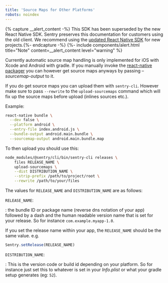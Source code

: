 ```yaml
---
title: 'Source Maps for Other Platforms'
robots: noindex
---
```


{% capture __alert_content -%}
This SDK has been superseded by the new React Native SDK. Sentry preserves this documentation for customers using the old client. We recommend using the [updated React Native SDK](/platforms/react-native/) for new projects.{%- endcapture -%}
{%- include components/alert.html
    title="Note"
    content=__alert_content
    level="warning"
%}

Currently automatic source map handling is only implemented for iOS with Xcode and Android with gradle. If you manually invoke the [react-native packager](https://github.com/facebook/metro) you can however get source maps anyways by passing _–sourcemap-output_ to it.

If you do get source maps you can upload them with `sentry-cli`. However make sure to pass `--rewrite` to the `upload-sourcemaps` command which will fix up the source maps before upload (inlines sources etc.).

Example:

```bash
react-native bundle \
  --dev false \
  --platform android \
  --entry-file index.android.js \
  --bundle-output android.main.bundle \
  --sourcemap-output android.main.bundle.map
```

To then upload you should use this:

```bash
node_modules/@sentry/cli/bin/sentry-cli releases \
    files RELEASE_NAME \
    upload-sourcemaps \
    --dist DISTRIBUTION_NAME \
    --strip-prefix /path/to/project/root \
    --rewrite /path/to/your/files
```

The values for `RELEASE_NAME` and `DISTRIBUTION_NAME` are as follows:

`RELEASE_NAME`:

: the bundle ID or package name (reverse dns notation of your app) followed by a dash and the human readable version name that 
is set for your release. So for instance `com.example.myapp-1.0`.

If you set the release name within your app, the `RELEASE_NAME` should be the same value. e.g.

```js
Sentry.setRelease(RELEASE_NAME)
```

`DISTRIBUTION_NAME`:

: This is the version code or build id depending on your platform. So for instance just set this to whatever is set in your _Info.plist_ or what your gradle setup generates (eg: `52`).
